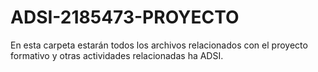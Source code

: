 # ADSI-2185473-PROYECTO
En esta carpeta estarán todos los archivos relacionados con el proyecto formativo y otras actividades relacionadas ha ADSI.
